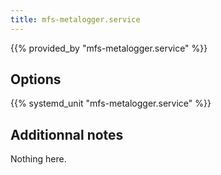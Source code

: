 ```yaml
---
title: mfs-metalogger.service
---
```


{{% provided_by "mfs-metalogger.service" %}}

## Options

{{% systemd_unit "mfs-metalogger.service" %}}

## Additionnal notes

Nothing here.